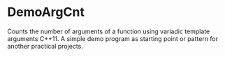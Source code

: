 # DemoArgCnt
Counts the number of arguments of a function using variadic template arguments C++11. A simple demo program as starting point or pattern for another practical projects.
